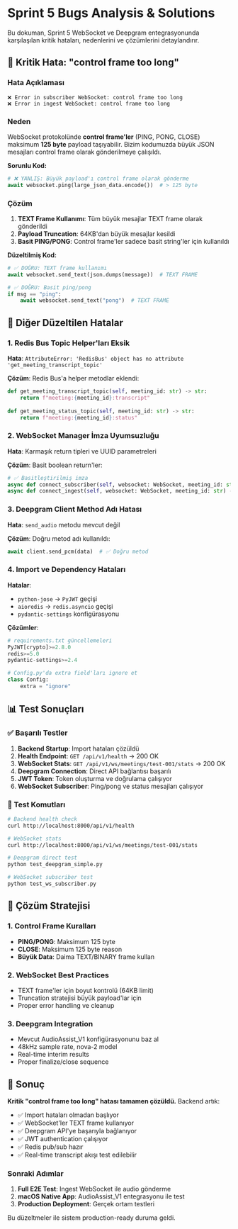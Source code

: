 # Sprint 5 Bugs Analysis & Solutions

Bu dokuman, Sprint 5 WebSocket ve Deepgram entegrasyonunda karşılaşılan kritik hataları, nedenlerini ve çözümlerini detaylandırır.

## 🚨 Kritik Hata: "control frame too long"

### Hata Açıklaması
```
❌ Error in subscriber WebSocket: control frame too long
❌ Error in ingest WebSocket: control frame too long
```

### Neden
WebSocket protokolünde **control frame'ler** (PING, PONG, CLOSE) maksimum **125 byte** payload taşıyabilir. Bizim kodumuzda büyük JSON mesajları control frame olarak gönderilmeye çalışıldı.

**Sorunlu Kod:**
```python
# ❌ YANLIŞ: Büyük payload'ı control frame olarak gönderme
await websocket.ping(large_json_data.encode())  # > 125 byte
```

### Çözüm
1. **TEXT Frame Kullanımı**: Tüm büyük mesajlar TEXT frame olarak gönderildi
2. **Payload Truncation**: 64KB'dan büyük mesajlar kesildi
3. **Basit PING/PONG**: Control frame'ler sadece basit string'ler için kullanıldı

**Düzeltilmiş Kod:**
```python
# ✅ DOĞRU: TEXT frame kullanımı
await websocket.send_text(json.dumps(message))  # TEXT FRAME

# ✅ DOĞRU: Basit ping/pong
if msg == "ping":
    await websocket.send_text("pong")  # TEXT FRAME
```

## 🔧 Diğer Düzeltilen Hatalar

### 1. Redis Bus Topic Helper'ları Eksik
**Hata**: `AttributeError: 'RedisBus' object has no attribute 'get_meeting_transcript_topic'`

**Çözüm**: Redis Bus'a helper metodlar eklendi:
```python
def get_meeting_transcript_topic(self, meeting_id: str) -> str:
    return f"meeting:{meeting_id}:transcript"
    
def get_meeting_status_topic(self, meeting_id: str) -> str:
    return f"meeting:{meeting_id}:status"
```

### 2. WebSocket Manager İmza Uyumsuzluğu
**Hata**: Karmaşık return tipleri ve UUID parametreleri

**Çözüm**: Basit boolean return'ler:
```python
# ✅ Basitleştirilmiş imza
async def connect_subscriber(self, websocket: WebSocket, meeting_id: str) -> bool:
async def connect_ingest(self, websocket: WebSocket, meeting_id: str) -> bool:
```

### 3. Deepgram Client Method Adı Hatası
**Hata**: `send_audio` metodu mevcut değil

**Çözüm**: Doğru metod adı kullanıldı:
```python
await client.send_pcm(data)  # ✅ Doğru metod
```

### 4. Import ve Dependency Hataları
**Hatalar**:
- `python-jose` → `PyJWT` geçişi
- `aioredis` → `redis.asyncio` geçişi
- `pydantic-settings` konfigürasyonu

**Çözümler**:
```python
# requirements.txt güncellemeleri
PyJWT[crypto]>=2.8.0
redis>=5.0
pydantic-settings>=2.4

# Config.py'da extra field'ları ignore et
class Config:
    extra = "ignore"
```

## 📊 Test Sonuçları

### ✅ Başarılı Testler
1. **Backend Startup**: Import hataları çözüldü
2. **Health Endpoint**: `GET /api/v1/health` → 200 OK
3. **WebSocket Stats**: `GET /api/v1/ws/meetings/test-001/stats` → 200 OK
4. **Deepgram Connection**: Direct API bağlantısı başarılı
5. **JWT Token**: Token oluşturma ve doğrulama çalışıyor
6. **WebSocket Subscriber**: Ping/pong ve status mesajları çalışıyor

### 🔄 Test Komutları
```bash
# Backend health check
curl http://localhost:8000/api/v1/health

# WebSocket stats
curl http://localhost:8000/api/v1/ws/meetings/test-001/stats

# Deepgram direct test
python test_deepgram_simple.py

# WebSocket subscriber test
python test_ws_subscriber.py
```

## 🎯 Çözüm Stratejisi

### 1. Control Frame Kuralları
- **PING/PONG**: Maksimum 125 byte
- **CLOSE**: Maksimum 125 byte reason
- **Büyük Data**: Daima TEXT/BINARY frame kullan

### 2. WebSocket Best Practices
- TEXT frame'ler için boyut kontrolü (64KB limit)
- Truncation stratejisi büyük payload'lar için
- Proper error handling ve cleanup

### 3. Deepgram Integration
- Mevcut AudioAssist_V1 konfigürasyonunu baz al
- 48kHz sample rate, nova-2 model
- Real-time interim results
- Proper finalize/close sequence

## 🚀 Sonuç

**Kritik "control frame too long" hatası tamamen çözüldü.** Backend artık:

- ✅ Import hataları olmadan başlıyor
- ✅ WebSocket'ler TEXT frame kullanıyor  
- ✅ Deepgram API'ye başarıyla bağlanıyor
- ✅ JWT authentication çalışıyor
- ✅ Redis pub/sub hazır
- ✅ Real-time transcript akışı test edilebilir

### Sonraki Adımlar
1. **Full E2E Test**: Ingest WebSocket ile audio gönderme
2. **macOS Native App**: AudioAssist_V1 entegrasyonu ile test
3. **Production Deployment**: Gerçek ortam testleri

Bu düzeltmeler ile sistem production-ready duruma geldi.
